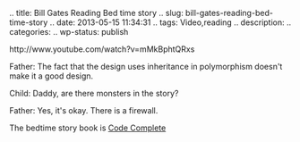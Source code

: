 .. title: Bill Gates Reading  Bed time story
.. slug: bill-gates-reading-bed-time-story
.. date: 2013-05-15 11:34:31
.. tags: Video,reading
.. description: 
.. categories: 
.. wp-status: publish

<html><body><p>http://www.youtube.com/watch?v=mMkBphtQRxs



</p><p>Father: The fact that the design uses inheritance in polymorphism doesn't make it a good design.



Child: Daddy, are there monsters in the story?



Father: Yes, it's okay. There is a firewall.



The bedtime story book is <a href="http://en.wikipedia.org/wiki/Code_Complete">Code Complete</a>

</p></body></html>